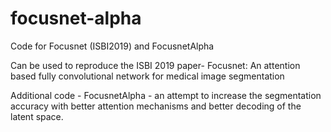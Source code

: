 # focusnet-alpha
Code for Focusnet (ISBI2019) and FocusnetAlpha


Can be used to reproduce the ISBI 2019 paper- Focusnet: An attention based fully convolutional network for medical image segmentation

Additional code - FocusnetAlpha - an attempt to increase the segmentation accuracy with better attention mechanisms and better decoding of the latent space.
